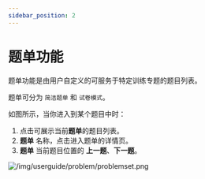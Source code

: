 ```yaml
---
sidebar_position: 2
---
```


# 题单功能

题单功能是由用户自定义的可服务于特定训练专题的题目列表。

题单可分为 `简洁题单` 和 `试卷模式`。

如图所示，当你进入到某个题目中时：

1. 点击可展示当前**题单**的题目列表。
2. **题单** 名称，点击进入题单的详情页。
3. **题单** 当前题目位置的 **上一题**、**下一题**。

![/img/userguide/problem/problemset.png](/img/userguide/problem/problemset.png)
